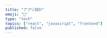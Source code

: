 ```yaml
---
title: "アプリ設計"
emoji: "📘"
type: "tech"
topics: ["react", "javascript", "frontend"]
published: false
---
```

